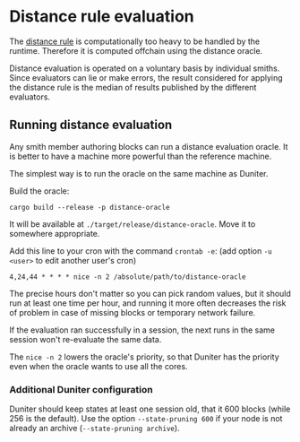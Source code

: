 # Distance rule evaluation

The [distance rule](https://duniter.org/blog/duniter-deep-dive-wot/) is computationally too heavy to be handled by the runtime. Therefore it is computed offchain using the distance oracle.

Distance evaluation is operated on a voluntary basis by individual smiths. Since evaluators can lie or make errors, the result considered for applying the distance rule is the median of results published by the different evaluators.

## Running distance evaluation

Any smith member authoring blocks can run a distance evaluation oracle. It is better to have a machine more powerful than the reference machine.

The simplest way is to run the oracle on the same machine as Duniter.

Build the oracle:

    cargo build --release -p distance-oracle

It will be available at `./target/release/distance-oracle`. Move it to somewhere appropriate.

Add this line to your cron with the command `crontab -e`: (add option `-u <user>` to edit another user's cron)

    4,24,44 * * * * nice -n 2 /absolute/path/to/distance-oracle

The precise hours don't matter so you can pick random values, but it should run at least one time per hour, and running it more often decreases the risk of problem in case of missing blocks or temporary network failure.

If the evaluation ran successfully in a session, the next runs in the same session won't re-evaluate the same data.

The `nice -n 2` lowers the oracle's priority, so that Duniter has the priority even when the oracle wants to use all the cores.

### Additional Duniter configuration

Duniter should keep states at least one session old, that it 600 blocks (while 256 is the default). Use the option `--state-pruning 600` if your node is not already an archive (`--state-pruning archive`).
